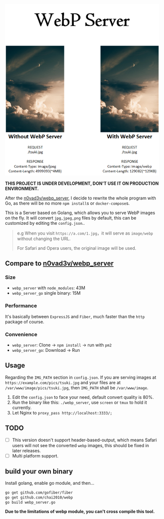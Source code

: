 <p align="center">
	<img src="./pics/webp_server.png"/>
</p>

**THIS PROJECT IS UNDER DEVELOPMENT, DON'T USE IT ON PRODUCTION ENVIRONMENT.**

After the [n0vad3v/webp_server](https://github.com/n0vad3v/webp_server), I decide to rewrite the whole program with Go, as there will be no more `npm install`s or `docker-compose`s.

This is a Server based on Golang, which allows you to serve WebP images on the fly. 
It will convert `jpg,jpeg,png` files by default, this can be customized by editing the `config.json`.. 

> e.g When you visit `https://a.com/1.jpg`，it will serve as `image/webp` without changing the URL.
>
> For Safari and Opera users, the original image will be used.

## Compare to [n0vad3v/webp_server](https://github.com/n0vad3v/webp_server)

### Size

* `webp_server` with `node_modules`: 43M
* `webp_server_go` single binary: 15M

### Performance

It's basically between `ExpressJS` and `Fiber`, much faster than the `http` package of course.

### Convenience

* `webp_server`: Clone -> `npm install` -> run with `pm2`
* `webp_server_go`: Download -> Run

## Usage

Regarding the `IMG_PATH` section in `config.json`. 
If you are serving images at `https://example.com/pics/tsuki.jpg` and 
your files are at `/var/www/image/pics/tsuki.jpg`, then `IMG_PATH` shall be `/var/www/image`.

1. Edit the `config.json` to face your need, default convert quality is 80%.
2. Run the binary like this: `./webp_server`, use `screen` or `tmux` to hold it currently.
3. Let Nginx to `proxy_pass http://localhost:3333/;`

## TODO
- [ ] This version doesn't support header-based-output, which means Safari users will not see the converted `webp` images, this should be fixed in later releases.
- [ ] Multi platform support.

## build your own binary
Install golang, enable go module, and then...
```shell script
go get github.com/gofiber/fiber
go get github.com/chai2010/webp
go build webp_server.go
```
**Due to the limitations of webp module, you can't cross compile this tool.**